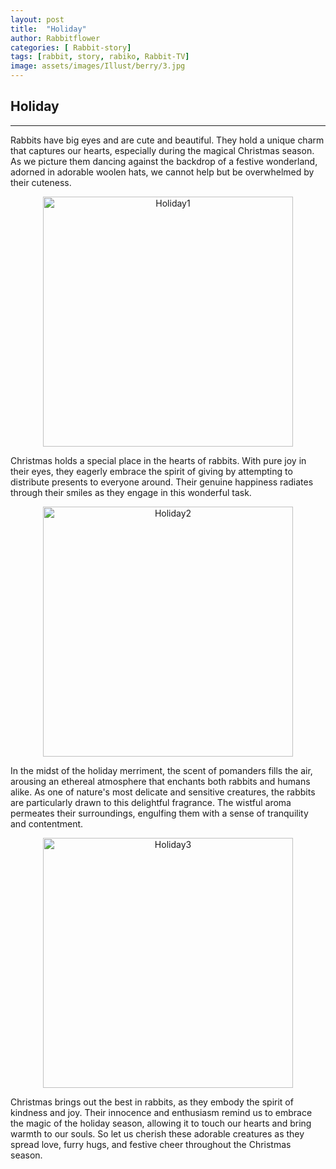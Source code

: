 ```yaml
---
layout: post
title:  "Holiday"
author: Rabbitflower
categories: [ Rabbit-story]
tags: [rabbit, story, rabiko, Rabbit-TV]
image: assets/images/Illust/berry/3.jpg
---
```


## Holiday  

---
Rabbits have big eyes and are cute and beautiful. They hold a unique charm that captures our hearts, especially during the magical Christmas season. As we picture them dancing against the backdrop of a festive wonderland, adorned in adorable woolen hats, we cannot help but be overwhelmed by their cuteness.  
  
<div style="text-align: center;"><img src="assets/images/Illust/berry/25.jp" alt="Holiday1" width="400px"> </div>  
  
Christmas holds a special place in the hearts of rabbits. With pure joy in their eyes, they eagerly embrace the spirit of giving by attempting to distribute presents to everyone around. Their genuine happiness radiates through their smiles as they engage in this wonderful task.  
  
<div style="text-align: center;"><img src="assets/images/Illust/berry/26.jp" alt="Holiday2" width="400px"> </div>  
  
In the midst of the holiday merriment, the scent of pomanders fills the air, arousing an ethereal atmosphere that enchants both rabbits and humans alike. As one of nature's most delicate and sensitive creatures, the rabbits are particularly drawn to this delightful fragrance. The wistful aroma permeates their surroundings, engulfing them with a sense of tranquility and contentment.  
  
<div style="text-align: center;"><img src="assets/images/Illust/berry/27.jp" alt="Holiday3" width="400px"> </div>  
  
Christmas brings out the best in rabbits, as they embody the spirit of kindness and joy. Their innocence and enthusiasm remind us to embrace the magic of the holiday season, allowing it to touch our hearts and bring warmth to our souls. So let us cherish these adorable creatures as they spread love, furry hugs, and festive cheer throughout the Christmas season.  

